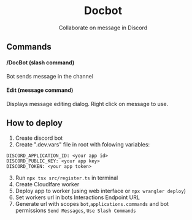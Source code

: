 <h1 align="center">Docbot</h1>
<p align="center">
Collaborate on message in Discord
</p>

## Commands
#### /DocBot (slash command)
Bot sends message in the channel
#### Edit (message command)
Displays message editing dialog. Right click on message to use.

## How to deploy
1. Create discord bot
2. Create ".dev.vars" file in root with folowing variables:
```
DISCORD_APPLICATION_ID: <your app id>
DISCORD_PUBLIC_KEY: <your app key>
DISCORD_TOKEN: <your app token>
```
3. Run ``npx tsx src/register.ts`` in terminal
4. Create Cloudlfare worker
5. Deploy app to worker (using web interface or ``npx wrangler deploy``)
6. Set workers url in bots Interactions Endpoint URL
7. Generate url with scopes ``bot``,``applications.commands`` and bot permissions ``Send Messages``, ``Use Slash Commands``
